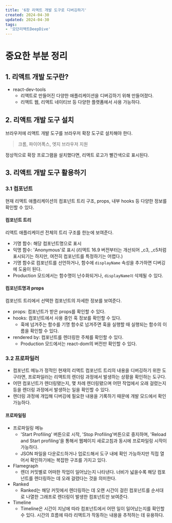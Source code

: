 ```yaml
---
title: '6장 리액트 개발 도구로 디버깅하기'
created: 2024-04-30
updated: 2024-04-30
tags:
- '모던리액트DeepDive'
---
```


# 중요한 부분 정리

## 1. 리액트 개발 도구란?

- react-dev-tools
    - 리액트로 만들어진 다양한 애플리케이션을 디버깅하기 위해 만들어졌다.
    - 리액트 웹, 리액트 네이티브 등 다양한 플랫폼에서 사용 가능하다.

## 2. 리액트 개발 도구 설치

브라우저에 리액트 개발 도구를 브라우저 확장 도구로 설치해야 한다.

> 크롬, 파이어폭스, 엣지 브라우저 지원

정상적으로 확장 프로그램을 설치했다면, 리액트 로고가 빨간색으로 표시된다.

## 3. 리액트 개발 도구 활용하기

### 3.1 컴포넌트

현재 리액트 애플리케이션의 컴포넌트 트리 구조, props, 내부 hooks 등 다양한 정보를 확인할 수 있다.

#### 컴포넌트 트리

리액트 애플리케이션 전체의 트리 구조를 한눈에 보여준다.
-  기명 함수: 해당 컴포넌트명으로 표시
- 익명 함수: 'Anonymous'로 표시 (리액트 16.9 버전부터는 개선되어 _c3, _c5처럼 표시되기는 하지만, 여전히 컴포넌트를 특정하기는 어렵다.)
- 기명 함수로 컴포넌트를 선언하거나, 함수에 `displayName` 속성을 추가하면 디버깅에 도움이 된다.
- Production 모드에서는 함수명이 난수화되거나, `displayName이` 삭제될 수 있다.

#### 컴포넌트명과 props

컴포넌트 트리에서 선택한 컴포넌트의 자세한 정보를 보여준다.
- props: 컴포넌트가 받은 props를 확인할 수 있다.
- hooks: 컴포넌트에서 사용 중인 훅 정보를 확인할 수 있다.
    - 훅에 넘겨주는 함수를 기명 함수로 넘겨주면 훅을 실행할 때 실행되는 함수의 이름을 확인할 수 있다.
- rendered by: 컴포넌트를 렌더링한 주체를 확인할 수 있다.
    - Production 모드에서는 react-dom의 버전만 확인할 수 있다.


### 3.2 프로파일러

- 컴포넌트 메뉴가 정적인 현재의 리액트 컴포넌트 트리의 내용을 디버깅하기 위한 도구라면, 프로파일러는 리액트의 렌더링 과정에서 발생하는 상황을 확인하는 도구다.
- 어떤 컴포넌트가 렌더링됐는지, 몇 차례 렌더링됐으며 어떤 작업에서 오래 걸렸는지 등을 렌더링 과정에서 발생하는 일을 확인할 수 있다.
- 렌더링 과정에 개입해 디버깅에 필요한 내용을 기록하기 때문에 개발 모드에서 확인 가능하다.

#### 프로파일링

- 프로파일링 메뉴
    - 'Start Profiling' 버튼으로 시작, 'Stop Profiling'버튼으로 중지하며, 'Reload and Start profiling'을 통해서 웹페이지 새로고침과 동시에 프로파일링 시작이 가능하다.
    - JSON 파일을 다운로드하거나 업로드해서 도구 내에 확인 가능하지만 직접 열어서 확인하기에는 복잡한 구조를 가지고 있다.
- Flamegraph
    - 렌더 커밋별로 어떠한 작업이 일어났는지 나타낸다. 너비가 넓을수록 해당 컴포넌트를 렌더링하는 데 오래 걸렸다는 것을 의미한다.
- Ranked
    - Ranked는 해당 커밋에서 렌더링하는 데 오랜 시간이 걸린 컴포넌트를 순서대로 나열한 그래프로 렌더링이 발생한 컴포넌트만 보여준다.
- Timeline
    - Timeline은 시간이 지남에 따라 컴포넌트에서 어떤 일이 일어났는지를 확인할 수 있다. 시간의 흐름에 따라 리액트가 작동하는 내용을 추적하는 데 유용하다.
